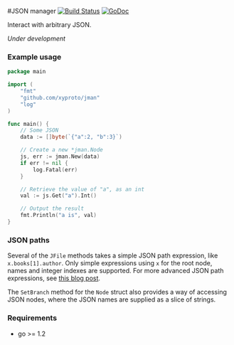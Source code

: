 #JSON manager [![Build Status](https://travis-ci.org/xyproto/jman.svg?branch=master)](https://travis-ci.org/xyproto/jman) [![GoDoc](https://godoc.org/github.com/xyproto/jman?status.svg)](http://godoc.org/github.com/xyproto/jman)

Interact with arbitrary JSON.

*Under development*

### Example usage

~~~go
package main

import (
	"fmt"
	"github.com/xyproto/jman"
	"log"
)

func main() {
	// Some JSON
	data := []byte(`{"a":2, "b":3}`)

	// Create a new *jman.Node
	js, err := jman.New(data)
	if err != nil {
		log.Fatal(err)
	}

	// Retrieve the value of "a", as an int
	val := js.Get("a").Int()

	// Output the result
	fmt.Println("a is", val)
}
~~~

### JSON paths

Several of the `JFile` methods takes a simple JSON path expression, like `x.books[1].author`. Only simple expressions using `x` for the root node, names and integer indexes are supported. For more advanced JSON path expressions, see [this blog post](http://goessner.net/articles/JsonPath/).

The `SetBranch` method for the `Node` struct also provides a way of accessing JSON nodes, where the JSON names are supplied as a slice of strings.

### Requirements

* go >= 1.2
